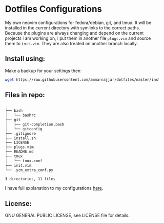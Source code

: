 # Dotfiles Configurations

My own neovim configurations for fedora/debian, git, and tmux.
It will be installed in the current directory with symlinks to the correct paths.  
Because the plugins are always changing and depend on the current projects I am working on, I put them in another file `plugs.vim` and source them to `init.vim`. They are also treated on another branch locally.

## Install using: 

Make a backup for your settings then:

```bash
wget https://raw.githubusercontent.com/ammarnajjar/dotfiles/master/install.sh && bash install.sh
```

## Files in repo:

```bash
.
├── bash
│   └── bashrc
├── git
│   ├── git-completion.bash
│   └── gitconfig
├── .gitignore
├── install.sh
├── LICENSE
├── plugs.vim
├── README.md
├── tmux
│   └── tmux.conf
├── init.vim
└── .ycm_extra_conf.py

3 directories, 11 files
```

I have full explanation to my configurations [here](https://ammarnajjar.github.io/editors/2016/06/19/Vimrc-Adventure/).  

## License:

GNU GENERAL PUBLIC LICENSE, see LICENSE file for details.
